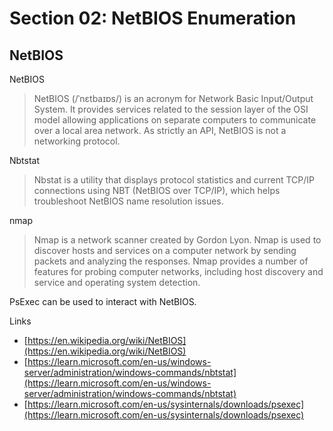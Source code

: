 # Section 02: NetBIOS Enumeration

## NetBIOS
NetBIOS
> NetBIOS (/ˈnɛtbaɪɒs/) is an acronym for Network Basic Input/Output System.
> It provides services related to the session layer of the OSI model allowing applications on separate computers to communicate over a local area network.
> As strictly an API, NetBIOS is not a networking protocol.

Nbtstat
> Nbstat is a utility that displays protocol statistics and current TCP/IP connections using NBT (NetBIOS over TCP/IP), which helps troubleshoot NetBIOS name resolution issues.

nmap
> Nmap is a network scanner created by Gordon Lyon.
> Nmap is used to discover hosts and services on a computer network by sending packets and analyzing the responses.
> Nmap provides a number of features for probing computer networks, including host discovery and service and operating system detection.

PsExec can be used to interact with NetBIOS.

Links
- [https://en.wikipedia.org/wiki/NetBIOS](https://en.wikipedia.org/wiki/NetBIOS)
- [https://learn.microsoft.com/en-us/windows-server/administration/windows-commands/nbtstat](https://learn.microsoft.com/en-us/windows-server/administration/windows-commands/nbtstat)
- [https://learn.microsoft.com/en-us/sysinternals/downloads/psexec](https://learn.microsoft.com/en-us/sysinternals/downloads/psexec)
